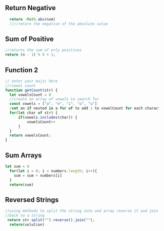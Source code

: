## Return Negative

```js
  return -Math.abs(num)
  ////return the negative of the absolute value
```

## Sum of Positive

```js
//returns the sum of only positives
return (n - 1) % 9 + 1;

```

## Function 2

```js
// enter your majic here
///vowel count
function getCount(str) {
  let vowelsCount = 0
  //create an array of vowels to search for
  const vowels = ["a", "e", "i", "o", "u"]
  /set an if nested in a for of to add 1 to vowelCount for each character
  for(let char of str) {
      if(vowels.includes(char)) {
          vowelsCount++
      }
  }
  return vowelsCount;
}

```

## Sum Arrays

```js
let sum = 0
  for(let i = 0; i < numbers.length; i++){
    sum = sum + numbers[i]
  }
  return(sum) 

```

## Reversed Strings

```js
//using methods to split the string into and array reverse it and join it 
//back to a string
 return str.split("").reverse().join("");
  return(solution)

```
